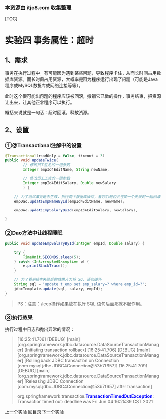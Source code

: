 ### 本资源由 itjc8.com 收集整理
[TOC]

# 实验四 事务属性：超时

## 1、需求

事务在执行过程中，有可能因为遇到某些问题，导致程序卡住，从而长时间占用数据库资源。而长时间占用资源，大概率是因为程序运行出现了问题（可能是Java程序或MySQL数据库或网络连接等等）。

此时这个很可能出问题的程序应该被回滚，撤销它已做的操作，事务结束，把资源让出来，让其他正常程序可以执行。

概括来说就是一句话：超时回滚，释放资源。



## 2、设置

### ①@Transactional注解中的设置

```java
@Transactional(readOnly = false, timeout = 3)
public void updateTwice(
        // 修改员工姓名的一组参数
        Integer empId4EditName, String newName,

        // 修改员工工资的一组参数
        Integer empId4EditSalary, Double newSalary
        ) {

    // 为了测试事务是否生效，执行两个数据库操作，看它们是否会在某一个失败时一起回滚
    empDao.updateEmpNameById(empId4EditName, newName);

    empDao.updateEmpSalaryById(empId4EditSalary, newSalary);

}
```



### ②Dao方法中让线程睡眠

```java
public void updateEmpSalaryById(Integer empId, Double salary) {

    try {
        TimeUnit.SECONDS.sleep(5);
    } catch (InterruptedException e) {
        e.printStackTrace();
    }

    // 为了看到操作失败后的效果人为将 SQL 语句破坏
    String sql = "update t_emp set emp_salary=? where emp_id=?";
    jdbcTemplate.update(sql, salary, empId);
}
```

> PS：注意：sleep操作如果放在执行 SQL 语句后面那就不起作用。



### ③执行效果

执行过程中日志和抛出异常的情况：

> [16:25:41.706] [DEBUG] [main] [org.springframework.jdbc.datasource.DataSourceTransactionManager] [Initiating transaction rollback]
> [16:25:41.706] [DEBUG] [main] [org.springframework.jdbc.datasource.DataSourceTransactionManager] [Rolling back JDBC transaction on Connection [com.mysql.jdbc.JDBC4Connection@53b7f657]]
> [16:25:41.709] [DEBUG] [main] [org.springframework.jdbc.datasource.DataSourceTransactionManager] [Releasing JDBC Connection [com.mysql.jdbc.JDBC4Connection@53b7f657] after transaction]
>
> org.springframework.transaction.<span style="color:blue;font-weight:bold;">TransactionTimedOutException</span>: Transaction timed out: deadline was Fri Jun 04 16:25:39 CST 2021



[上一个实验](experiment03.html) [回目录](../verse03.html) [下一个实验](experiment05.html)